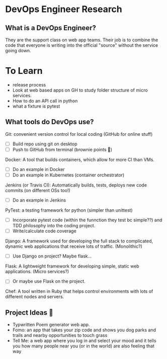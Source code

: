 # DevOps Engineer Research

## What is a DevOps Engineer?

They are the support class on web app teams. Their job is to combine the code that everyone is writing into the official "source" without the service going down. 



# To Learn

* release process
* Look at web based apps on GH to study folder structure of micro services.
* How to do an API call in python
* what a fixture is pytest


## What tools do DevOps use?

Git: convenient version control for local coding (GitHub for online stuff)
- [ ] Build repo using git on desktop
- [ ] Push to GitHub from terminal (brownie points 🍰)

Docker: A tool that builds containers, which allow for more CI than VMs. 
- [ ] Do an example in Docker
- [ ] Do an example in Kubernetes (container orchestrator)

Jenkins (or Travis CI): Automatically builds, tests, deploys new code commits (on different OSs too!)
- [ ] Do an example in Jenkins

PyTest: a testing framework for python (simpler than unittest)
- [ ] Incorporate pytest code (within the funnction they test bc simple??) and TDD philosophy into the coding project.
- [ ] Write/calculate code coverage

Django: A framework used for developing the full stack to complicated, dynamic web applications that receive lots of traffic. (Monolithic?)
- [ ] Use Django on project? Maybe flask…

Flask: A lightweight framework for developing simple, static web applications. (Micro services?)
- [ ] Or maybe use Flask on the project. 

Chef: A tool written in Ruby that helps control environments with lots of different nodes and servers. 

## Project Ideas 🤖
* Typwritten Poem generator web app. 
* Fomo: an app that takes your zip code and shows you dog parks and trails and nearby opportunities to touch grass
* Tell Me: a web app where you log in and select your mood and it tells you how many people near you (or in the world) are also feeling that way



